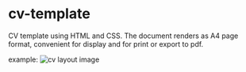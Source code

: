 # cv-template
CV template using HTML and CSS. The document renders as A4 page format, convenient for display and for print or export to pdf.

example:
![cv layout image](https://github.com/adamgolubowski/cv-template/p.png) 

